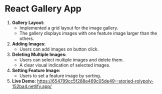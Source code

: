 # React Gallery App

1. **Gallery Layout:**
   - Implemented a grid layout for the image gallery.
   - The gallery displays images with one feature image larger than the others.
2. **Adding Images:**
   - Users can add images on button click.
3. **Deleting Multiple Images:**
   - Users can select multiple images and delete them.
   - A clear visual indication of selected images.
4. **Setting Feature Image:**
   - Users to set a feature image by sorting.
5. **Live Demo:**
   https://654799cc5f288e469c05de49--storied-rolypoly-152ba4.netlify.app/
